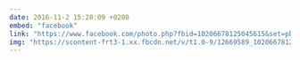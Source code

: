 ```yaml
---
date: 2016-11-2 15:20:09 +0200
embed: "facebook"
link: "https://www.facebook.com/photo.php?fbid=10206678125045615&set=pb.1048105286.-2207520000.1464877777.&type=3&theater"
img: "https://scontent-frt3-1.xx.fbcdn.net/v/t1.0-9/12669589_10206678125045615_823119664748617448_n.jpg?oh=7928a4e9dd04508eb3026a2a2de104fc&oe=599915FB"
---
```

